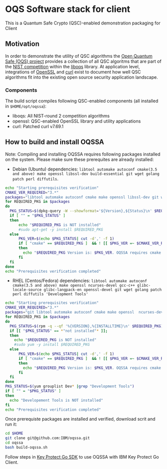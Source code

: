 # OQS Software stack for client

This is a Quantum Safe Crypto (QSC)-enabled demonstration packaging for Client

## Motivation

In order to demonstrate the utility of QSC algorithms the [Open Quantum Safe (OQS) project](https://openquantumsafe.org) provides a collection of all QSC algoritms that are part of the [NIST competition](https://csrc.nist.gov/Projects/Post-Quantum-Cryptography) within the [liboqs](https://github.com/open-quantum-safe/liboqs) library. At application level, integrations of [OpenSSL](https://github.com/open-quantum-safe/openssl) and [curl](https://github.com/curl/curl) exist to document how well QSC algorithms fit into the existing open source security application landscape.

### Components

The build script compiles following QSC-enabled components (all installed in `$HOME/opt/oqssa`):

- liboqs: All NIST-round 2 competition algorithms
- openssl: QSC-enabled OpenSSL library and utility applications
- curl: Patched curl v7.69.1

## How to build and install OQSSA
Note: Compiling and installing OQSSA requires following packages installed on the system. Please make sure these prerequites are already installed: 

* Debian (Ubuntu) dependencies: `libtool automake autoconf cmake(3.5 and above) make openssl libssl-dev build-essential git wget golang patch perl diffutils`.

```sh
echo "Starting prerequisites verification"
CMAKE_VER_REQUIRED="3.*"
packages="libtool automake autoconf cmake make openssl libssl-dev git wget build-essential golang patch perl diffutils"
for REQUIRED_PKG in $packages
do
  PKG_STATUS=$(dpkg-query -W --showformat='${Version},${Status}\n' $REQUIRED_PKG|grep "install ok installed")
  if [ "" = "$PKG_STATUS" ]
  then
      echo "$REQUIRED_PKG is NOT installed"
      #sudo apt-get -y install $REQUIRED_PKG
  else
      PKG_VER=$(echo $PKG_STATUS| cut -d',' -f 1)
      if [ "cmake" == $REQUIRED_PKG ]  && ! [[ $PKG_VER =~ $CMAKE_VER_REQUIRED ]]
      then
        echo "$REQUIRED_PKG Version is: $PKG_VER. OQSSA requires cmake 3.5 and above."
      fi
  fi
done
echo "Prerequisites verification completed"
```

* RHEL (Centos/Fedora) dependencies: `libtool automake autoconf cmake(3.5 and above) make openssl ncurses-devel gcc-c++ glibc-locale-source glibc-langpack-en openssl-devel git wget golang patch perl diffutils 'Development Tools'`

```sh
echo "Starting prerequisites verification"
CMAKE_VER_REQUIRED="3.*"
packages="git libtool automake autoconf cmake make openssl  ncurses-devel gcc-c++ openssl-devel wget glibc-locale-source glibc-langpack-en sudo golang patch perl diffutils"
for REQUIRED_PKG in $packages
do
  PKG_STATUS=$(rpm -q --qf '%{VERSION},%{INSTALLTIME}\n' $REQUIRED_PKG)
  if [[ "$PKG_STATUS" == *"not installed"* ]];
  then
    echo "$REQUIRED_PKG is NOT installed"
    #sudo yum -y install $REQUIRED_PKG
  else
      PKG_VER=$(echo $PKG_STATUS| cut -d',' -f 1)
      if [ "cmake" == $REQUIRED_PKG ]  && ! [[ $PKG_VER =~ $CMAKE_VER_REQUIRED ]]
      then
        echo "$REQUIRED_PKG Version is: $PKG_VER. OQSSA requires cmake 3.5 and above."
      fi
  fi
done
PKG_STATUS=$(yum grouplist Dev* |grep "Development Tools")
if [ "" = "$PKG_STATUS" ]
then
  echo "Developement Tools is NOT installed"
fi
echo "Prerequisites verification completed"
```

Once prerequiste packages are installed and verified, download scrit and run it:

```sh
cd $HOME
git clone git@github.com:IBM/oqssa.git
cd oqssa
bash build-oqssa.sh
```

Follow steps in [Key Protect Go SDK](https://cloud.ibm.com/docs/key-protect?topic=key-protect-quantum-safe-cryptography-tls-introduction#qsc-sdk-application-steps) to use OQSSA with IBM Key Protect Go Client.